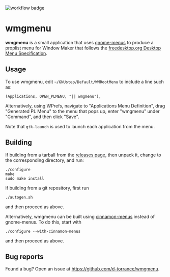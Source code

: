 ![workflow badge](https://github.com/d-torrance/wmgmenu/actions/workflows/build.yml/badge.svg)

wmgmenu
=======

**wmgmenu** is a small application that uses
[gnome-menus](https://gitlab.gnome.org/GNOME/gnome-menus) to produce a
proplist menu for Window Maker that follows the
[freedesktop.org Desktop Menu Specification](
https://specifications.freedesktop.org/menu-spec/latest/).

Usage
-----

To use wmgmenu, edit `~/GNUstep/Default/WMRootMenu` to include a line
such as:

```
(Applications, OPEN_PLMENU, "|| wmgmenu"),
```

Alternatively, using WPrefs, navigate to "Applications Menu
Definition", drag "Generated PL Menu" to the menu that pops up, enter
"wmgmenu" under "Command", and then click "Save".

Note that `gtk-launch` is used to launch each application from the menu.

Building
--------
If building from a tarball from the [releases page](
https://github.com/d-torrance/wmgmenu/releases), then unpack it, change
to the corresponding directory, and run:

```
./configure
make
sudo make install
```

If building from a git repository, first run

```
./autogen.sh
```

and then proceed as above.

Alternatively, wmgmenu can be built using [cinnamon-menus](
https://github.com/linuxmint/cinnamon-menus) instead of gnome-menus.  To do
this, start with

```
./configure --with-cinnamon-menus
```

and then proceed as above.

Bug reports
-----------
Found a bug?  Open an issue at https://github.com/d-torrance/wmgmenu.
